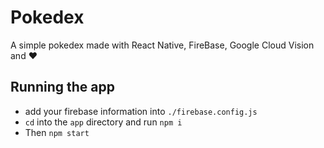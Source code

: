 # Pokedex

A simple pokedex made with React Native, FireBase, Google Cloud Vision and ❤️

## Running the app
- add your firebase information into `./firebase.config.js`
- `cd` into the `app` directory and run `npm i`
- Then `npm start`

